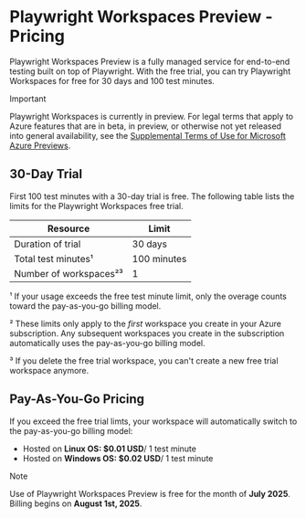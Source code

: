 # Playwright Workspaces Preview - Pricing

Playwright Workspaces Preview is a fully managed service for end-to-end testing built on top of Playwright. With the free trial, you can try Playwright Workspaces for free for 30 days and 100 test minutes.

> [!IMPORTANT]
> Playwright Workspaces is currently in preview. For legal terms that apply to Azure features that are in beta, in preview, or otherwise not yet released into general availability, see the [Supplemental Terms of Use for Microsoft Azure Previews](https://azure.microsoft.com/support/legal/preview-supplemental-terms/).

## 30-Day Trial
First 100 test minutes with a 30-day trial is free. The following table lists the limits for the Playwright Workspaces free trial.

| Resource | Limit |
|-|-|
| Duration of trial | 30 days |
| Total test minutes¹ | 100 minutes |
| Number of workspaces²³ | 1 |

¹ If your usage exceeds the free test minute limit, only the overage counts toward the pay-as-you-go billing model.

² These limits only apply to the *first* workspace you create in your Azure subscription. Any subsequent workspaces you create in the subscription automatically uses the pay-as-you-go billing model.

³ If you delete the free trial workspace, you can't create a new free trial workspace anymore.

## Pay-As-You-Go Pricing
If you exceed the free trial limts, your workspace will automatically switch to the pay-as-you-go billing model:

- Hosted on **Linux OS: $0.01 USD**/ 1 test minute
- Hosted on **Windows OS: $0.02 USD**/ 1 test minute 

> [!NOTE]
> Use of Playwright Workspaces Preview is free for the month of **July 2025**. Billing begins on **August 1st, 2025**.